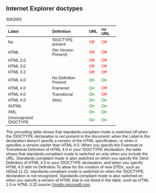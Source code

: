 <article><h2>Internet Explorer doctypes</h2><time><span class="day">30</span><span class="month">8</span><span class="year">2005</span></time><style type="text/css"><!--body, table {  font: 11px verdana, arial, sans-serif;	}table { width: 300px; }th {  text-align: left;}.wrong { color: #F00; }.correct { color: green; }--></style><table summary="doctypes in ie"><thead>  <tr>    <th>Label</th><th>Definition</th><th>URL</th><th>no URL</th>	</tr></thead><tbody><tr><td>No</td><td>!DOCTYPE present</td><td class="wrong">Off</td><td class="wrong">Off</td></tr><tr><td>HTML</td><td>(No Version Present)</td><td class="wrong">Off</td><td class="wrong">Off</td></tr><tr><td>HTML 2.0</td><td></td><td class="wrong">Off</td><td class="wrong">Off</td></tr><tr><td>HTML 3.0</td><td></td><td class="wrong">Off</td><td class="wrong">Off</td></tr><tr><td>HTML 3.2</td><td></td><td class="wrong">Off</td><td class="wrong">Off</td></tr><tr><td>HTML 4.0</td><td>No Definition Present</td><td class="correct">On</td><td class="correct">On</td></tr><tr><td>HTML 4.0</td><td>Frameset</td><td class="correct">On</td><td class="wrong">Off</td></tr><tr><td>HTML 4.0</td><td>Transitional</td><td class="correct">On</td><td class="wrong">Off</td></tr><tr><td>HTML 4.0</td><td>Strict</td><td class="correct">On</td><td class="correct">On</td></tr><tr><td>XHTML </td><td></td><td class="correct">On</td><td class="correct">On</td></tr><tr><td>XML</td><td></td><td class="correct">On</td><td class="correct">On</td></tr><tr><td>Unrecognized !DOCTYPE </td><td></td><td class="correct">On</td><td class="correct">On</td></tr></tbody></table>The preceding table shows that standards-compliant mode is switched off when the !DOCTYPE declaration is not present in the document, when the Label in the declaration doesn't specify a version of the HTML specification, or when it specifies a version earlier than HTML 4.0. When you specify the Frameset or Transitional Definition of HTML 4.0 in your !DOCTYPE declaration, the table shows that standards-compliant mode is switched on only when you include the URL. Standards-compliant mode is also switched on when you specify the Strict Definition of HTML 4.0 in your !DOCTYPE declaration, and when you specify HTML 4.0 with no Definition.To allow for the creation of new DTDs, such as HiDad 11.22, standards-compliant mode is switched on when the !DOCTYPE declaration is not recognized. Standards-compliant mode is also switched on when you specify a version of HTML that is not listed in the table, such as HTML 1.0 or HTML 3.22.source (<a href="http://msdn.microsoft.com/library/default.asp?url=/library/en-us/dnie60/html/cssenhancements.asp">/msdn.microsoft.com</a></article>